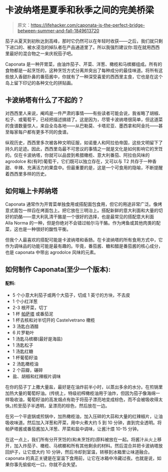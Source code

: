 # 卡波纳塔是夏季和秋季之间的完美桥梁

> 原文：<https://lifehacker.com/caponata-is-the-perfect-bridge-between-summer-and-fall-1849613720>

茄子从夏天到初秋达到高峰，那时它仍然可以在年轻时收获——之后，我们就只剩下进口的、被水浸泡的掉队者在产品通道里了。所以我强烈建议你:现在就用西西里最好的混合物之一来庆祝茄子吧。



Caponata 是一种开胃菜，由油炸茄子、芹菜、洋葱、橄榄和马槟榔组成。所有的食物都是一起烹饪的，这种烹饪方式分离并突出了每种成分的最佳味道。将所有这些放入香甜扑鼻的番茄酱中，你就有了一种深受喜爱的西西里主食，它也是在这个岛上留下印记的各种文化的拼贴画。

## 卡波纳塔有什么了不起的？

对西西里人来说，阉鸡是一件严肃的事情——有些读者可能会说，我省略了胡椒、松子、或葡萄干，已经把描述搞错了。这是因为，尽管卡波纳塔很简单，但这道菜的食谱数量惊人，来自全岛各地——从巴勒莫、卡塔尼亚、墨西拿和阿金托——甚至每家每户都有更多不同的食谱。

纵观历史，西西里多次被各种文明征服，如诺曼人和阿拉伯帝国，这些文明留下了持久的足迹。因此，西西里岛最不可思议的事情之一就是文化是如何影响它的烹饪的。仅在卡波纳塔，你就可以品尝到希腊橄榄、意大利番茄、阿拉伯风味的 agrodolce 和(有时)葡萄干，它们既可以独立存在，又可以与 T2 共存于一种香甜、辛辣、充满活力的果盘中。但最重要的是，这是一个可食用的隐喻，不断提醒着西西里多样的历史。

## **如何端上卡邦纳塔**

Caponata 通常作为开胃菜单独食用或搭配面包食用，但它的用途非常广泛。像烤意式面包一样舀在烤面包上。把它放在三明治上。搭配新鲜的意大利面和大量的切好的奶酪——意大利乳清干酪是一个很好的选择，也是最常见的搭配意大利面 Alla Norma 的一种，但是你绝对不会错过帕尔马干酪。作为烤鱼或其他肉类的配菜，这也是一种很好的酸性平衡。

但我个人最喜欢的搭配可能是卡波纳塔和香肠。在卡波纳塔的所有食用方式中，它作为调味品的功能可能是最有趣的。毕竟，番茄酱、糖和醋是番茄酱的核心成分，也是 caponata 中带出 agrodolce 风味的元素。

## **如何制作 Caponata(至少一个版本):**

#### **配料:**

*   5 个小意大利茄子或两个大茄子，切成 1 英寸的方块，不去皮
*   1 个小红洋葱
*   2-3 根芹菜，切丁
*   1 杯 [帕萨塔](https://lifehacker.com/can-your-summer-tomatoes-now-before-it-s-too-late-1847654237) 或番茄泥
*   1 杯去核和对半切开的 Castelvetrano 橄榄
*   3 汤匙白酒醋
*   6 片罗勒叶
*   1 汤匙马槟榔(最好是海盐)
*   1 汤匙松子
*   1 汤匙红糖
*   1 杯葡萄籽油
*   2 汤匙橄榄油
*   2 个蒜瓣，碾碎
*   盐、胡椒和红辣椒片调味

在你的茄子丁上撒大量盐，最好是在油炸前半小时，以蒸出多余的水分。在煎锅里加热大量的葡萄籽油。(传统上，特级初榨橄榄油用于油炸，但因为茄子像海绵一样吸收油，葡萄籽油的高发烟点有助于将茄子漂亮地变成棕色，而不会被吸收得太快。)煎至茄子半透明，呈漂亮的棕色，然后放在一边。

在另一个平底锅或煎锅中，加热橄榄油，加入压碎的大蒜和大量的红辣椒片，让油吸收味道。然后加入洋葱和芹菜，用中火煮大约 5 到 10 分钟，直到完全透明。将帕萨塔酱或番茄酱加入洋葱、芹菜和盐中调味，让酱汁煨 10-15 分钟。

在这一点上，我们所有分开烹饪的(和未烹饪的)原料被放在一起。将酱汁从火上移开，加入炸茄子、橄榄、马槟榔和所有其他剩余的材料。然后混合并把卡波纳塔放回炉子，让它煨大约 10 分钟，然后冷却到室温，转移到冰箱里让味道融合。caponata 的真正关键是在室温下食用前，让它在冰箱中冷藏过夜。也就是说，如果你事先偷偷吃一口，你就不会失望。